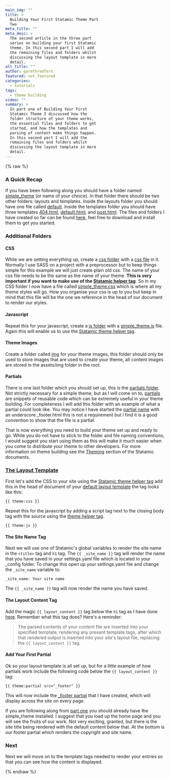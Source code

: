```yaml
---
main_img: ""
title: >
  Building Your First Statamic Theme Part
  Two
meta_title: ""
meta_desc: >
  The second article in the three part
  series on building your first Statamic
  theme. In this second part I will add
  the remaining files and folders whilst
  discussing the layout template in more
  detail.
alt_title: ""
author: garethredfern
featured: not_featured
categories:
  - tutorials
tags:
  - theme building
video: ""
summary: >
  In part one of Building Your First
  Statamic Theme I discussed how the
  folder structure of your theme works,
  the essential files and folders to get
  started, and how the templates and
  parsing of content make things happen.
  In this second part I will add the
  remaining files and folders whilst
  discussing the layout template in more
  detail.
---
```


{% raw %}

### A Quick Recap
If you have been following along you should have a folder named [simple_theme](https://github.com/statamicthemes/simple-theme) (or name of your choice). In that folder there should be two other folders: layouts and templates. Inside the layouts folder you should have one file called [default](https://github.com/statamicthemes/simple-theme/blob/master/simple_theme/layouts/default.html). Inside the templates folder you should have three templates [404.html](https://github.com/statamicthemes/simple-theme/blob/master/simple_theme/templates/404.html), [default.html](https://github.com/statamicthemes/simple-theme/blob/master/simple_theme/templates/default.html), and [post.html](https://github.com/statamicthemes/simple-theme/blob/master/simple_theme/templates/post.html). The files and folders I have created so far can be found [here](https://github.com/statamicthemes/simple-theme), feel free to download and install them to get you started.

### Additional Folders
#### CSS
While we are setting everything up, create a [css folder](https://github.com/statamicthemes/simple-theme/tree/master/simple_theme/css) with a [css file](https://github.com/statamicthemes/simple-theme/blob/master/simple_theme/css/simple_theme.css) in it. Normally I use SASS on a project with a preprocessor but to keep things simple for this example we will just create plain old css. The name of your css file needs to be the same as the name of your theme. **This is very important if you want to make use of the [Statamic helper tag](http://statamic.com/learn/theming/theme-helpers)**. So in my CSS folder I now have a file called [simple_theme.css](https://github.com/statamicthemes/simple-theme/blob/master/simple_theme/css/simple_theme.css) which is where all my theme styles will go. How you organise your css is up to you but keep in mind that this file will be the one we reference in the head of our document to render our styles.

#### Javascript
Repeat this for your javascript, create a [js folder](https://github.com/statamicthemes/simple-theme/tree/master/simple_theme/js) with a [simple_theme.js](https://github.com/statamicthemes/simple-theme/blob/master/simple_theme/js/simple_theme.js) file. Again this will enable us to use the [Statamic theme helper tag](http://statamic.com/learn/theming/theme-helpers).

#### Theme Images
Create a folder called [img](https://github.com/statamicthemes/simple-theme/tree/master/simple_theme/img) for your theme images, this folder should only be used to store images that are used to create your theme, all content images are stored in the assets/img folder in the root.

#### Partials
There is one last folder which you should set up, this is the [partials folder](https://github.com/statamicthemes/simple-theme/tree/master/simple_theme/partials). Not strictly necessary for a simple theme, but as I will come on to, [partials](http://statamic.com/learn/theming/partials) are snippets of reusable code which can be extremely useful in your theme building. For completeness I will add this folder with an example of what a partial could look like. You may notice I have started the [partial name](https://github.com/statamicthemes/simple-theme/tree/master/simple_theme/partials) with an underscore _footer.html this is not a requirement but I find it is a good convention to show that the file is a partial.

That is now everything you need to build your theme set up and ready to go. While you do not have to stick to the folder and file naming conventions, I would suggest you start using them as this will make it much easier when you come to distribute your theme to other developers. For more information on theme building see the [Theming](http://statamic.com/learn/theming) section of the Statamic documents.

### [The Layout Template](https://github.com/statamicthemes/simple-theme/blob/master/simple_theme/layouts/default.html)
First let's add the CSS to your site using the [Statamic theme helper tag](http://statamic.com/learn/theming/theme-helpers) add this in the head of document of your [default layout template](https://github.com/statamicthemes/simple-theme/blob/master/simple_theme/layouts/default.html) the tag looks like this:

~~~.language-php
{{ theme:css }}
~~~

Repeat this for the javascript by adding a script tag next to the closing body tag with the source using the [theme helper tag](http://statamic.com/learn/theming/theme-helpers).

~~~.language-php
{{ theme:js }}
~~~

#### The Site Name Tag
Next we will use one of Statamic's global variables to render the site name in the `<title>` tag and `h1` tag. The `{{ _site_name }}` tag will render the name that you have saved in your settings.yaml file which is located in your _config folder. To change this open up your settings.yaml file and change the `_site_name` variable to:

~~~.language-markup
_site_name: Your site name
~~~

The `{{ _site_name }}` tag will now render the name you have saved.

#### The Layout Content Tag
Add the magic `{{ layout_content }}` tag below the `h1` tag as I have done [here](https://github.com/statamicthemes/simple-theme/blob/master/simple_theme/layouts/default.html). Remember what this tag does? Here's a reminder:

>The parsed contents of your content file are inserted into your specified template, rendering any present template tags, after which that rendered output is inserted into your site's layout file, replacing the `{{ layout_content }}` tag.

#### Add Your First Partial
Ok so your layout template is all set up, but for a little example of how partials work include the following code below the `{{ layout_content }}` tag:

~~~.language-php
{{ theme:partial src="_footer" }}
~~~

This will now include the [_footer partial](https://github.com/statamicthemes/simple-theme/tree/master/simple_theme/partials) that I have created, which will display across the site on every page.

If you are following along from [part one](http://www.statamicthemes.com/articles/building-your-first-statamic-theme-part-one) you should already have the simple_theme installed. I suggest that you load up the home page and you will see the fruits of our work. Not very exciting, granted, but there is the site title being rendered with the default content below that. At the bottom is our footer partial which renders the copyright and site name.

### Next
Next we will move on to the template tags needed to render your entries so that you can see how the content is displayed.

{% endraw %}
